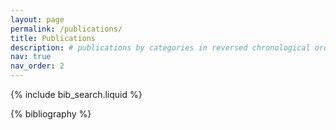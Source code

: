 ```yaml
---
layout: page
permalink: /publications/
title: Publications
description: # publications by categories in reversed chronological order. generated by jekyll-scholar.
nav: true
nav_order: 2
---
```


<!-- _pages/publications.md -->

<!-- Bibsearch Feature -->

{% include bib_search.liquid %}

<div class="publications">

<!-- {% bibliography %} -->

{% bibliography %}

<!-- ## Conference Publications
{% bibliography --file conference %}

## Preprints
{% bibliography --file arxiv %}

## Future Work Near Completion
{% bibliography --file future_work %} -->

</div>
